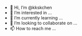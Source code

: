 - 👋 Hi, I’m @kkskchen
- 👀 I’m interested in ...
- 🌱 I’m currently learning ...
- 💞️ I’m looking to collaborate on ...
- 📫 How to reach me ...

<!---
kkskchen/kkskchen is a ✨ special ✨ repository because its `README.md` (this file) appears on your GitHub profile.
You can click the Preview link to take a look at your changes.
--->
